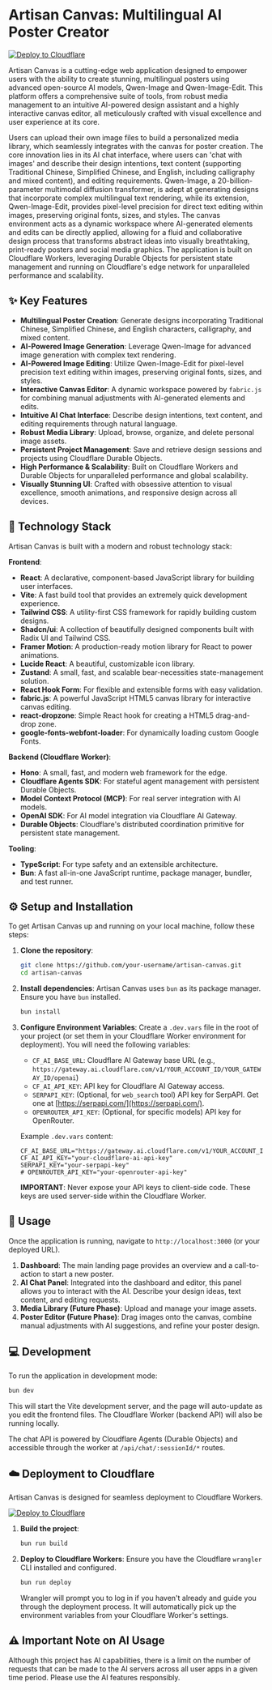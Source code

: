 # Artisan Canvas: Multilingual AI Poster Creator

[![Deploy to Cloudflare](https://deploy.workers.cloudflare.com/button)](https://deploy.workers.cloudflare.com/?url=https://github.com/raymondhocc/Artisan-20251021-135139)

Artisan Canvas is a cutting-edge web application designed to empower users with the ability to create stunning, multilingual posters using advanced open-source AI models, Qwen-Image and Qwen-Image-Edit. This platform offers a comprehensive suite of tools, from robust media management to an intuitive AI-powered design assistant and a highly interactive canvas editor, all meticulously crafted with visual excellence and user experience at its core.

Users can upload their own image files to build a personalized media library, which seamlessly integrates with the canvas for poster creation. The core innovation lies in its AI chat interface, where users can 'chat with images' and describe their design intentions, text content (supporting Traditional Chinese, Simplified Chinese, and English, including calligraphy and mixed content), and editing requirements. Qwen-Image, a 20-billion-parameter multimodal diffusion transformer, is adept at generating designs that incorporate complex multilingual text rendering, while its extension, Qwen-Image-Edit, provides pixel-level precision for direct text editing within images, preserving original fonts, sizes, and styles. The canvas environment acts as a dynamic workspace where AI-generated elements and edits can be directly applied, allowing for a fluid and collaborative design process that transforms abstract ideas into visually breathtaking, print-ready posters and social media graphics. The application is built on Cloudflare Workers, leveraging Durable Objects for persistent state management and running on Cloudflare's edge network for unparalleled performance and scalability.

## ✨ Key Features

*   **Multilingual Poster Creation**: Generate designs incorporating Traditional Chinese, Simplified Chinese, and English characters, calligraphy, and mixed content.
*   **AI-Powered Image Generation**: Leverage Qwen-Image for advanced image generation with complex text rendering.
*   **AI-Powered Image Editing**: Utilize Qwen-Image-Edit for pixel-level precision text editing within images, preserving original fonts, sizes, and styles.
*   **Interactive Canvas Editor**: A dynamic workspace powered by `fabric.js` for combining manual adjustments with AI-generated elements and edits.
*   **Intuitive AI Chat Interface**: Describe design intentions, text content, and editing requirements through natural language.
*   **Robust Media Library**: Upload, browse, organize, and delete personal image assets.
*   **Persistent Project Management**: Save and retrieve design sessions and projects using Cloudflare Durable Objects.
*   **High Performance & Scalability**: Built on Cloudflare Workers and Durable Objects for unparalleled performance and global scalability.
*   **Visually Stunning UI**: Crafted with obsessive attention to visual excellence, smooth animations, and responsive design across all devices.

## 🚀 Technology Stack

Artisan Canvas is built with a modern and robust technology stack:

**Frontend**:
*   **React**: A declarative, component-based JavaScript library for building user interfaces.
*   **Vite**: A fast build tool that provides an extremely quick development experience.
*   **Tailwind CSS**: A utility-first CSS framework for rapidly building custom designs.
*   **Shadcn/ui**: A collection of beautifully designed components built with Radix UI and Tailwind CSS.
*   **Framer Motion**: A production-ready motion library for React to power animations.
*   **Lucide React**: A beautiful, customizable icon library.
*   **Zustand**: A small, fast, and scalable bear-necessities state-management solution.
*   **React Hook Form**: For flexible and extensible forms with easy validation.
*   **fabric.js**: A powerful JavaScript HTML5 canvas library for interactive canvas editing.
*   **react-dropzone**: Simple React hook for creating a HTML5 drag-and-drop zone.
*   **google-fonts-webfont-loader**: For dynamically loading custom Google Fonts.

**Backend (Cloudflare Worker)**:
*   **Hono**: A small, fast, and modern web framework for the edge.
*   **Cloudflare Agents SDK**: For stateful agent management with persistent Durable Objects.
*   **Model Context Protocol (MCP)**: For real server integration with AI models.
*   **OpenAI SDK**: For AI model integration via Cloudflare AI Gateway.
*   **Durable Objects**: Cloudflare's distributed coordination primitive for persistent state management.

**Tooling**:
*   **TypeScript**: For type safety and an extensible architecture.
*   **Bun**: A fast all-in-one JavaScript runtime, package manager, bundler, and test runner.

## ⚙️ Setup and Installation

To get Artisan Canvas up and running on your local machine, follow these steps:

1.  **Clone the repository**:
    ```bash
    git clone https://github.com/your-username/artisan-canvas.git
    cd artisan-canvas
    ```

2.  **Install dependencies**:
    Artisan Canvas uses `bun` as its package manager. Ensure you have `bun` installed.
    ```bash
    bun install
    ```

3.  **Configure Environment Variables**:
    Create a `.dev.vars` file in the root of your project (or set them in your Cloudflare Worker environment for deployment).
    You will need the following variables:
    *   `CF_AI_BASE_URL`: Cloudflare AI Gateway base URL (e.g., `https://gateway.ai.cloudflare.com/v1/YOUR_ACCOUNT_ID/YOUR_GATEWAY_ID/openai`)
    *   `CF_AI_API_KEY`: API key for Cloudflare AI Gateway access.
    *   `SERPAPI_KEY`: (Optional, for `web_search` tool) API key for SerpAPI. Get one at [https://serpapi.com/](https://serpapi.com/).
    *   `OPENROUTER_API_KEY`: (Optional, for specific models) API key for OpenRouter.

    Example `.dev.vars` content:
    ```
    CF_AI_BASE_URL="https://gateway.ai.cloudflare.com/v1/YOUR_ACCOUNT_ID/YOUR_GATEWAY_ID/openai"
    CF_AI_API_KEY="your-cloudflare-ai-api-key"
    SERPAPI_KEY="your-serpapi-key"
    # OPENROUTER_API_KEY="your-openrouter-api-key"
    ```
    **IMPORTANT**: Never expose your API keys to client-side code. These keys are used server-side within the Cloudflare Worker.

## 🚀 Usage

Once the application is running, navigate to `http://localhost:3000` (or your deployed URL).

1.  **Dashboard**: The main landing page provides an overview and a call-to-action to start a new poster.
2.  **AI Chat Panel**: Integrated into the dashboard and editor, this panel allows you to interact with the AI. Describe your design ideas, text content, and editing requests.
3.  **Media Library (Future Phase)**: Upload and manage your image assets.
4.  **Poster Editor (Future Phase)**: Drag images onto the canvas, combine manual adjustments with AI suggestions, and refine your poster design.

## 💻 Development

To run the application in development mode:

```bash
bun dev
```
This will start the Vite development server, and the page will auto-update as you edit the frontend files. The Cloudflare Worker (backend API) will also be running locally.

The chat API is powered by Cloudflare Agents (Durable Objects) and accessible through the worker at `/api/chat/:sessionId/*` routes.

## ☁️ Deployment to Cloudflare

Artisan Canvas is designed for seamless deployment to Cloudflare Workers.

[![Deploy to Cloudflare](https://deploy.workers.cloudflare.com/button)](https://deploy.workers.cloudflare.com/?url=https://github.com/raymondhocc/Artisan-20251021-135139)

1.  **Build the project**:
    ```bash
    bun run build
    ```

2.  **Deploy to Cloudflare Workers**:
    Ensure you have the Cloudflare `wrangler` CLI installed and configured.
    ```bash
    bun run deploy
    ```
    Wrangler will prompt you to log in if you haven't already and guide you through the deployment process. It will automatically pick up the environment variables from your Cloudflare Worker's settings.

## ⚠️ Important Note on AI Usage

Although this project has AI capabilities, there is a limit on the number of requests that can be made to the AI servers across all user apps in a given time period. Please use the AI features responsibly.